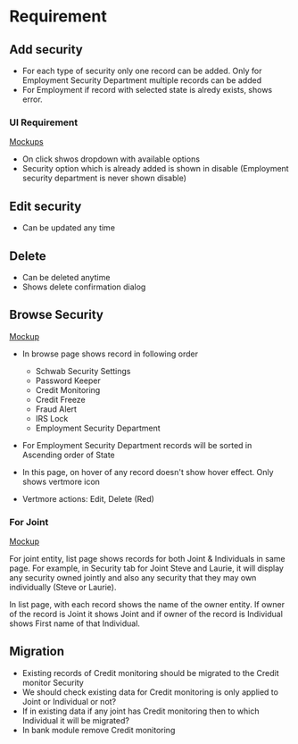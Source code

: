# Requirement

## Add security

- For each type of security only one record can be added. Only for Employment Security Department multiple records can be added
- For Employment if record with selected state is alredy exists, shows error.

### UI Requirement

[Mockups](https://gallery.io/projects/MCHbtQVoQ2HCZfBS-vT-eRyP/files/MCEJu8Y2hyDScfIVUJ9oFuseKqumEpFAbNA)

- On click shwos dropdown with available options
- Security option which is already added is shown in disable (Employment security department is never shown disable)

## Edit security

- Can be updated any time

## Delete

- Can be deleted anytime
- Shows delete confirmation dialog

## Browse Security

[Mockup](https://gallery.io/projects/MCHbtQVoQ2HCZfBS-vT-eRyP/files/MCEJu8Y2hyDScQUKjTkI3fu_r7NX3ezmF9s)

- In browse page shows record in following order
  - Schwab Security Settings
  - Password Keeper
  - Credit Monitoring
  - Credit Freeze
  - Fraud Alert
  - IRS Lock
  - Employment Security Department
  
- For Employment Security Department records will be sorted in Ascending order of State
- In this page, on hover of any record doesn't show hover effect. Only shows vertmore icon
- Vertmore actions: Edit, Delete (Red)

### For Joint

[Mockup](https://gallery.io/projects/MCHbtQVoQ2HCZfBS-vT-eRyP/files/MCEJu8Y2hyDScWZII774Qp6ju3A0qDd-OQA)

For joint entity, list page shows records for both Joint & Individuals in same page. For example, in Security tab for Joint Steve and Laurie, it will display any security owned jointly and also any security that they may own individually (Steve or Laurie).

In list page, with each record shows the name of the owner entity. If owner of the record is Joint it shows Joint and if owner of the record is Individual shows First name of that Individual.





## Migration

- Existing records of Credit monitoring should be migrated to the Credit monitor Security
- We should check existing data for Credit monitoring is only applied to Joint or Individual or not?
- If in existing data if any joint has Credit monitoring then to which Individual it will be migrated?
- In bank module remove Credit monitoring